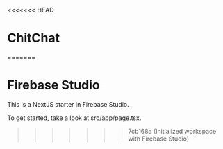 <<<<<<< HEAD
# ChitChat
=======
# Firebase Studio

This is a NextJS starter in Firebase Studio.

To get started, take a look at src/app/page.tsx.
>>>>>>> 7cb168a (Initialized workspace with Firebase Studio)

